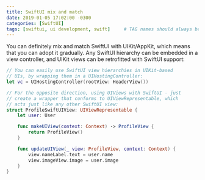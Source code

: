 ```yaml
---
title: SwiftUI mix and match
date: 2019-01-05 17:02:00 -0300
categories: [SwiftUI]
tags: [swiftui, ui development, swift]     # TAG names should always be lowercase
---
```


You can definitely mix and match SwiftUI with UIKit/AppKit, which means that you can adopt it gradually. Any SwiftUI hierarchy can be embedded in a view controller, and UIKit views can  be retrofitted with SwiftUI support:

```swift
// You can easily use SwiftUI view hierarchies in UIKit-based
// UIs, by wrapping them in a UIHostingController:
let vc = UIHostingController(rootView: HeaderView())

// For the opposite direction, using UIViews with SwiftUI - just
// create a wrapper that conforms to UIViewRepresentable, which
// acts just like any other SwiftUI view:
struct ProfileSwiftUIView: UIViewRepresentable {
    let user: User

    func makeUIView(context: Context) -> ProfileView {
        return ProfileView()
    }

    func updateUIView(_ view: ProfileView, context: Context) {
        view.nameLabel.text = user.name
        view.imageView.image = user.image
    }
}

```